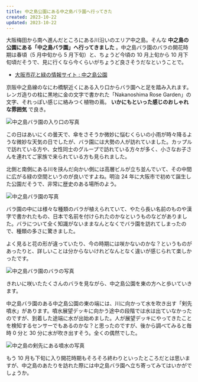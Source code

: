 ```yaml
---
title: 中之島公園にある中之島バラ園へ行ってきた
created: 2023-10-22
updated: 2023-10-22
---
```


大阪梅田から南へ進んだところにある川沿いのエリア中之島。そんな **中之島の公園にある「中之島バラ園」へ行ってきました** 。中之島バラ園のバラの開花時期は春頃（5 月中旬から 5 月下旬）と、ちょうど今頃の 10 月上旬から 10 月下旬頃だそうで、見に行くなら今くらいがちょうど良さそうだなということで。

- [大阪市花と緑の情報サイト : 中之島公園](https://www.osakapark.osgf.or.jp/nakanoshima/)

京阪中之島線のなにわ橋駅近くにある入り口からバラ園へと足を踏み入れます。レンガ造りの柱に黒地に金の文字で書かれた「Nakanoshima Rose Garden」の文字、それっぽい感じに絡みつく植物の蔦。 **いかにもといった感じのおしゃれな雰囲気** で良き。

![中之島バラ園の入り口の写真](5f661cf5-b2ad-4f14-e0ea-be61523ffc00)

この日はあいにくの曇天で、傘をさそうか微妙に悩むくらいの小雨が時々降るような微妙な天気の日でしたが、バラ園には大勢の人が訪れていました。カップルで訪れている方や、女性同士のグループで訪れている方々が多く、小さなお子さんを連れてご家族で来られている方も見られました。

北側と南側にある川を挟んだ向かい側には高層ビルが立ち並んでいて、その中間に広がる緑の空間というのが良いですよね。明治 24 年に大阪市で初めて誕生した公園だそうで、非常に歴史のある場所のよう。

![中之島バラ園の写真](de651d2e-eafc-4ba4-6872-f1709145c700)

バラ園の中には様々な種類のバラが植えられていて、やたら長い名前のものや漢字で書かれたもの、日本で名前を付けられたのかなというものなどがありました。バラについて全く知識がないままなんとなくでバラ園を訪れてしまったので、種類の多さに驚きました。

よく見ると花の形が違っていたり、今の時期には咲かないのかな？というものがあったりと、詳しいことは分からないけれどなんとなく違いが感じられて楽しかったです。

![中之島バラ園のバラの写真](fc503320-ecec-48bd-8aa1-b78a793a5000)

きれいに咲いたたくさんのバラを見ながら、中之島公園を東の方へと歩いていきます。

中之島バラ園のある中之島公園の東の端には、川に向かって水を吹き出す「剣先噴水」があります。噴水展望デッキに向かう途中の段階では水は出ていなかったのですが、到着した途端に水が出始めました。人が展望デッキにやってきたことを検知するセンサーでもあるのかな？と思ったのですが、後から調べてみると毎時 0 分と 30 分に水が吹き出すそう。全くの偶然でした。

![中之島の剣先にある噴水の写真](717cc92b-3e38-4ddd-9901-bf7d6151e200)

もう 10 月も下旬に入り開花時期もそろそろ終わりといったところだとは思いますが、中之島のあたりを訪れた際には中之島バラ園へ立ち寄ってみてはいかがでしょうか。
